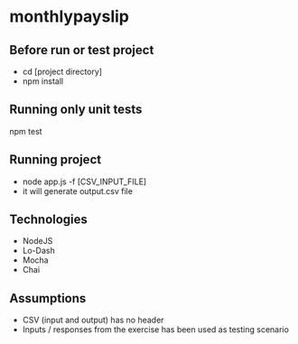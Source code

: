 # monthlypayslip

## Before run or test project
- cd [project directory]
- npm install

## Running only unit tests
npm test

## Running project
- node app.js -f [CSV_INPUT_FILE]
- it will generate output.csv file

## Technologies
- NodeJS
- Lo-Dash
- Mocha
- Chai

## Assumptions
- CSV (input and output) has no header
- Inputs / responses from the exercise has been used as testing scenario
